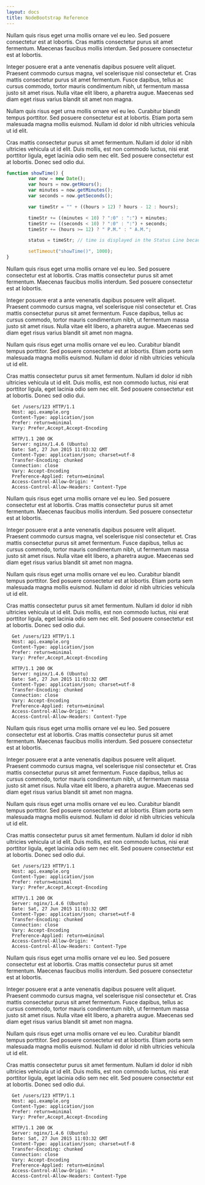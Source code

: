 ```yaml
---
layout: docs
title: NodeBootstrap Reference
---
```


<div class="row">
  <div class="col-md-6 narrative" markdown="1">
  Nullam quis risus eget urna mollis ornare vel eu leo. Sed posuere consectetur est at lobortis. Cras mattis consectetur purus sit amet fermentum. Maecenas faucibus mollis interdum. Sed posuere consectetur est at lobortis.

  Integer posuere erat a ante venenatis dapibus posuere velit aliquet. Praesent commodo cursus magna, vel scelerisque nisl consectetur et. Cras mattis consectetur purus sit amet fermentum. Fusce dapibus, tellus ac cursus commodo, tortor mauris condimentum nibh, ut fermentum massa justo sit amet risus. Nulla vitae elit libero, a pharetra augue. Maecenas sed diam eget risus varius blandit sit amet non magna.

  Nullam quis risus eget urna mollis ornare vel eu leo. Curabitur blandit tempus porttitor. Sed posuere consectetur est at lobortis. Etiam porta sem malesuada magna mollis euismod. Nullam id dolor id nibh ultricies vehicula ut id elit.

  Cras mattis consectetur purus sit amet fermentum. Nullam id dolor id nibh ultricies vehicula ut id elit. Duis mollis, est non commodo luctus, nisi erat porttitor ligula, eget lacinia odio sem nec elit. Sed posuere consectetur est at lobortis. Donec sed odio dui.
  </div>

  <div class="col-md-6 code" markdown="1">


~~~~~~~~ javascript
function showTime() {
        var now = new Date();
        var hours = now.getHours();
        var minutes = now.getMinutes();
        var seconds = now.getSeconds();

        var timeStr = "" + ((hours > 12) ? hours - 12 : hours);

        timeStr += ((minutes < 10) ? ":0" : ":") + minutes;
        timeStr += ((seconds < 10) ? ":0" : ":") + seconds;
        timeStr += (hours >= 12) ? " P.M." : " A.M.";

        status = timeStr; // time is displayed in the Status Line because that's what we do, and how we do

        setTimeout("showTime()", 1000);
}
~~~~~~~~
      
  </div>
</div> <!-- //.row -->



<div class="row">
  <div class="col-md-6 narrative" markdown="1">
  Nullam quis risus eget urna mollis ornare vel eu leo. Sed posuere consectetur est at lobortis. Cras mattis consectetur purus sit amet fermentum. Maecenas faucibus mollis interdum. Sed posuere consectetur est at lobortis.
  
  Integer posuere erat a ante venenatis dapibus posuere velit aliquet. Praesent commodo cursus magna, vel scelerisque nisl consectetur et. Cras mattis consectetur purus sit amet fermentum. Fusce dapibus, tellus ac cursus commodo, tortor mauris condimentum nibh, ut fermentum massa justo sit amet risus. Nulla vitae elit libero, a pharetra augue. Maecenas sed diam eget risus varius blandit sit amet non magna.
  
  Nullam quis risus eget urna mollis ornare vel eu leo. Curabitur blandit tempus porttitor. Sed posuere consectetur est at lobortis. Etiam porta sem malesuada magna mollis euismod. Nullam id dolor id nibh ultricies vehicula ut id elit.
  
  Cras mattis consectetur purus sit amet fermentum. Nullam id dolor id nibh ultricies vehicula ut id elit. Duis mollis, est non commodo luctus, nisi erat porttitor ligula, eget lacinia odio sem nec elit. Sed posuere consectetur est at lobortis. Donec sed odio dui.
  </div>
  
  <div class="col-md-6 code" markdown="1">
  
      Get /users/123 HTTP/1.1
      Host: api.example.org
      Content-Type: application/json  
      Prefer: return=minimal
      Vary: Prefer,Accept,Accept-Encoding
      
      HTTP/1.1 200 OK
      Server: nginx/1.4.6 (Ubuntu)
      Date: Sat, 27 Jun 2015 11:03:32 GMT
      Content-Type: application/json; charset=utf-8
      Transfer-Encoding: chunked
      Connection: close
      Vary: Accept-Encoding
      Preference-Applied: return=minimal
      Access-Control-Allow-Origin: *
      Access-Control-Allow-Headers: Content-Type
  </div>
</div> <!-- //.row -->

<div class="row">
  <div class="col-md-6 narrative" markdown="1">
  Nullam quis risus eget urna mollis ornare vel eu leo. Sed posuere consectetur est at lobortis. Cras mattis consectetur purus sit amet fermentum. Maecenas faucibus mollis interdum. Sed posuere consectetur est at lobortis.

  Integer posuere erat a ante venenatis dapibus posuere velit aliquet. Praesent commodo cursus magna, vel scelerisque nisl consectetur et. Cras mattis consectetur purus sit amet fermentum. Fusce dapibus, tellus ac cursus commodo, tortor mauris condimentum nibh, ut fermentum massa justo sit amet risus. Nulla vitae elit libero, a pharetra augue. Maecenas sed diam eget risus varius blandit sit amet non magna.

  Nullam quis risus eget urna mollis ornare vel eu leo. Curabitur blandit tempus porttitor. Sed posuere consectetur est at lobortis. Etiam porta sem malesuada magna mollis euismod. Nullam id dolor id nibh ultricies vehicula ut id elit.

  Cras mattis consectetur purus sit amet fermentum. Nullam id dolor id nibh ultricies vehicula ut id elit. Duis mollis, est non commodo luctus, nisi erat porttitor ligula, eget lacinia odio sem nec elit. Sed posuere consectetur est at lobortis. Donec sed odio dui.
  </div>

  <div class="col-md-6 code" markdown="1">

      Get /users/123 HTTP/1.1
      Host: api.example.org
      Content-Type: application/json  
      Prefer: return=minimal
      Vary: Prefer,Accept,Accept-Encoding

      HTTP/1.1 200 OK
      Server: nginx/1.4.6 (Ubuntu)
      Date: Sat, 27 Jun 2015 11:03:32 GMT
      Content-Type: application/json; charset=utf-8
      Transfer-Encoding: chunked
      Connection: close
      Vary: Accept-Encoding
      Preference-Applied: return=minimal
      Access-Control-Allow-Origin: *
      Access-Control-Allow-Headers: Content-Type
  </div>
</div> <!-- //.row -->


<div class="row">
  <div class="col-md-6 narrative" markdown="1">
  Nullam quis risus eget urna mollis ornare vel eu leo. Sed posuere consectetur est at lobortis. Cras mattis consectetur purus sit amet fermentum. Maecenas faucibus mollis interdum. Sed posuere consectetur est at lobortis.

  Integer posuere erat a ante venenatis dapibus posuere velit aliquet. Praesent commodo cursus magna, vel scelerisque nisl consectetur et. Cras mattis consectetur purus sit amet fermentum. Fusce dapibus, tellus ac cursus commodo, tortor mauris condimentum nibh, ut fermentum massa justo sit amet risus. Nulla vitae elit libero, a pharetra augue. Maecenas sed diam eget risus varius blandit sit amet non magna.

  Nullam quis risus eget urna mollis ornare vel eu leo. Curabitur blandit tempus porttitor. Sed posuere consectetur est at lobortis. Etiam porta sem malesuada magna mollis euismod. Nullam id dolor id nibh ultricies vehicula ut id elit.

  Cras mattis consectetur purus sit amet fermentum. Nullam id dolor id nibh ultricies vehicula ut id elit. Duis mollis, est non commodo luctus, nisi erat porttitor ligula, eget lacinia odio sem nec elit. Sed posuere consectetur est at lobortis. Donec sed odio dui.
  </div>

  <div class="col-md-6 code" markdown="1">

      Get /users/123 HTTP/1.1
      Host: api.example.org
      Content-Type: application/json  
      Prefer: return=minimal
      Vary: Prefer,Accept,Accept-Encoding

      HTTP/1.1 200 OK
      Server: nginx/1.4.6 (Ubuntu)
      Date: Sat, 27 Jun 2015 11:03:32 GMT
      Content-Type: application/json; charset=utf-8
      Transfer-Encoding: chunked
      Connection: close
      Vary: Accept-Encoding
      Preference-Applied: return=minimal
      Access-Control-Allow-Origin: *
      Access-Control-Allow-Headers: Content-Type
  </div>
</div> <!-- //.row -->


<div class="row">
  <div class="col-md-6 narrative" markdown="1">
  Nullam quis risus eget urna mollis ornare vel eu leo. Sed posuere consectetur est at lobortis. Cras mattis consectetur purus sit amet fermentum. Maecenas faucibus mollis interdum. Sed posuere consectetur est at lobortis.

  Integer posuere erat a ante venenatis dapibus posuere velit aliquet. Praesent commodo cursus magna, vel scelerisque nisl consectetur et. Cras mattis consectetur purus sit amet fermentum. Fusce dapibus, tellus ac cursus commodo, tortor mauris condimentum nibh, ut fermentum massa justo sit amet risus. Nulla vitae elit libero, a pharetra augue. Maecenas sed diam eget risus varius blandit sit amet non magna.

  Nullam quis risus eget urna mollis ornare vel eu leo. Curabitur blandit tempus porttitor. Sed posuere consectetur est at lobortis. Etiam porta sem malesuada magna mollis euismod. Nullam id dolor id nibh ultricies vehicula ut id elit.

  Cras mattis consectetur purus sit amet fermentum. Nullam id dolor id nibh ultricies vehicula ut id elit. Duis mollis, est non commodo luctus, nisi erat porttitor ligula, eget lacinia odio sem nec elit. Sed posuere consectetur est at lobortis. Donec sed odio dui.
  </div>

  <div class="col-md-6 code" markdown="1">

      Get /users/123 HTTP/1.1
      Host: api.example.org
      Content-Type: application/json  
      Prefer: return=minimal
      Vary: Prefer,Accept,Accept-Encoding

      HTTP/1.1 200 OK
      Server: nginx/1.4.6 (Ubuntu)
      Date: Sat, 27 Jun 2015 11:03:32 GMT
      Content-Type: application/json; charset=utf-8
      Transfer-Encoding: chunked
      Connection: close
      Vary: Accept-Encoding
      Preference-Applied: return=minimal
      Access-Control-Allow-Origin: *
      Access-Control-Allow-Headers: Content-Type
  </div>
</div> <!-- //.row -->